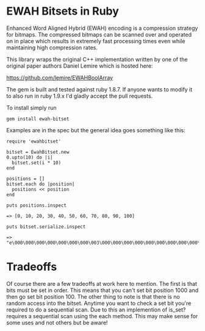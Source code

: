 # EWAH Bitsets in Ruby

Enhanced Word Aligned Hybrid (EWAH) encoding is a compression strategy for bitmaps. The compressed bitmaps can be scanned over and operated on in place which results in extremely fast processing times even while maintaining high compression rates.

This library wraps the original C++ implementation written by one of the original paper authors Daniel Lemire which is hosted here:

https://github.com/lemire/EWAHBoolArray

The gem is built and tested against ruby 1.8.7. If anyone wants to modify it to also run in ruby 1.9.x I'd gladly accept the pull requests.

To install simply run

    gem install ewah-bitset

Examples are in the spec but the general idea goes something like this:

    require 'ewahbitset'
    
    bitset = EwahBitset.new
    0.upto(10) do |i|
      bitset.set(i * 10)
    end
    
    positions = []
    bitset.each do |position|
      positions << position
    end
    
    puts positions.inspect
    
    => [0, 10, 20, 30, 40, 50, 60, 70, 80, 90, 100]
    
    puts bitset.serialize.inspect
    
    => "e\000\000\000\000\000\000\000\003\000\000\000\000\000\000\000\000\000\000\000\004\000\000\000\001\004\020@\000\001\004\020@\000\001\004\020\000\000\000"

# Tradeoffs

Of course there are a few tradeoffs at work here to mention. The first is that bits must be set in order. This means that you can't set bit position 1000 and then go set bit position 100. The other thing to note is that there is no random access into the bitset. Anytime you want to check a set bit you're required to do a sequential scan. Due to this an implemention of is_set? requires a sequential scan using the each method. This may make sense for some uses and not others but be aware!